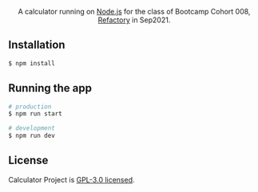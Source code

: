 <p align="center">A calculator running on <a href="http://nodejs.org" target="_blank">Node.js</a> for the class of Bootcamp Cohort 008, <a href="https://refactory.ug" target="_blank">Refactory</a> in Sep2021.</p>
<p align="center">

## Installation

```bash
$ npm install
```

## Running the app

```bash
# production
$ npm run start

# development
$ npm run dev
```

## License

  Calculator Project is [GPL-3.0 licensed](LICENSE).
